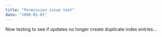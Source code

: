 ```yaml
---
title: "Permission issue test"
date: "1990-01-01"
---
```


<div class="content">
<p>Now testing to see if updates no longer create duplicate index entries…</p>
</div>
